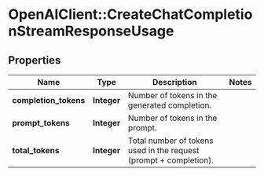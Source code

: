# OpenAIClient::CreateChatCompletionStreamResponseUsage

## Properties
Name | Type | Description | Notes
------------ | ------------- | ------------- | -------------
**completion_tokens** | **Integer** | Number of tokens in the generated completion. | 
**prompt_tokens** | **Integer** | Number of tokens in the prompt. | 
**total_tokens** | **Integer** | Total number of tokens used in the request (prompt + completion). | 

